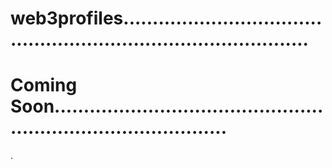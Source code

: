 # web3profiles.....................................................................................
# Coming Soon...................................................................................
.

